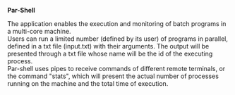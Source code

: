 <b>Par-Shell</b>

The application enables the execution and monitoring of batch programs in a multi-core machine. <br>
Users can run a limited number (defined by its user) of programs in parallel, defined in a txt file (input.txt) with their arguments. The output will be presented through a txt file whose name will be the id of the executing process.<br>
Par-shell uses pipes to receive commands of different remote terminals, or the command "stats", which will present the actual number of processes running on the machine and the total time of execution.<br>
